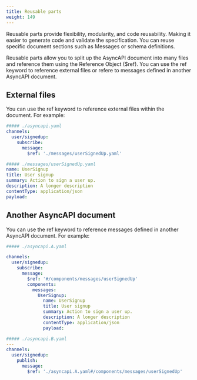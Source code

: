 ```yaml
---
title: Reusable parts
weight: 149
---
```


Reusable parts provide flexibility, modularity, and code reusability. Making it easier to generate code and validate the specification. You can reuse specific document sections such as Messages or schema definitions.

Reusable parts allow you to split up the AsyncAPI document into many files and reference them using the Reference Object ($ref). You can use the ref keyword to reference external files or refere to messages defined in another AsyncAPI document.

## External files

You can use the ref keyword to reference external files within the document. For example:

```yaml
##### ./asyncapi.yaml
channels:
  user/signedup:
    subscribe:
      message:
        $ref: './messages/userSignedUp.yaml'
```

```yaml
##### ./messages/userSignedUp.yaml
name: UserSignup
title: User signup
summary: Action to sign a user up.
description: A longer description
contentType: application/json
payload:
```

## Another AsyncAPI document

You can use the ref keyword to reference messages defined in another AsyncAPI document. For example:

```yaml
##### ./asyncapi.A.yaml

channels:
  user/signedup:
    subscribe:
      message:
        $ref: '#/components/messages/userSignedUp'
        components:
          messages:
            UserSignup:
              name: UserSignup
              title: User signup
              summary: Action to sign a user up.
              description: A longer description
              contentType: application/json
              payload:
```

```yaml
##### ./asyncapi.B.yaml
---
channels:
  user/signedup:
    publish:
      message:
        $ref: './asyncapi.A.yaml#/components/messages/userSignedUp'
```
